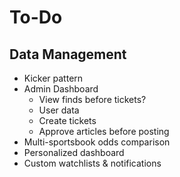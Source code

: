# To-Do 

## Data Management
- Kicker pattern
- Admin Dashboard
    - View finds before tickets?
    - User data
    - Create tickets
    - Approve articles before posting
- Multi-sportsbook odds comparison
- Personalized dashboard
- Custom watchlists & notifications


